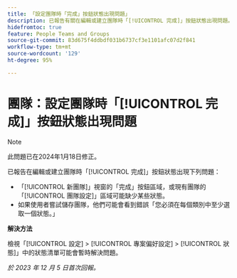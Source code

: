```yaml
---
title: 「設定團隊時「完成」按鈕狀態出現問題」
description: 已報告有關在編輯或建立團隊時「[!UICONTROL 完成]」按鈕狀態出現問題。此問題有解決辦法。」
hidefromtoc: true
feature: People Teams and Groups
source-git-commit: 83d675f4ddbdf031b6737cf3e1101afc07d2f841
workflow-type: tm+mt
source-wordcount: '129'
ht-degree: 95%

---
```



# 團隊：設定團隊時「[!UICONTROL 完成]」按鈕狀態出現問題

>[!NOTE]
>
>此問題已在2024年1月18日修正。

已報告在編輯或建立團隊時「[!UICONTROL 完成]」按鈕狀態出現下列問題：

* 「[!UICONTROL 新團隊]」視窗的「完成」按鈕區域，或現有團隊的「[!UICONTROL 團隊設定]」區域可能缺少某些狀態。
* 如果使用者嘗試儲存團隊，他們可能會看到錯誤「您必須在每個類別中至少選取一個狀態。」

**解決方法**

檢視「[!UICONTROL 設定] > [!UICONTROL 專案偏好設定] > [!UICONTROL 狀態]」中的狀態清單可能會暫時解決問題。

_於 2023 年 12 月 5 日首次回報。_

